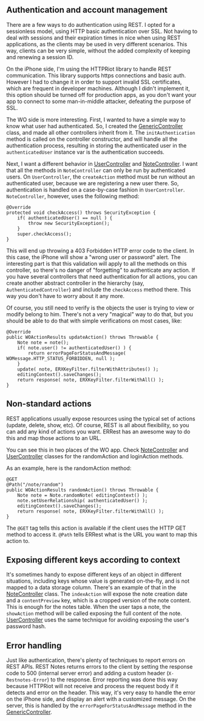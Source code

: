 ## Authentication and account management ##

There are a few ways to do authentication using REST. I opted for a sessionless model, using HTTP basic authentication over SSL. Not having to deal with sessions and their expiration times in nice when using REST applications, as the clients may be used in very different scenarios. This way, clients can be very simple, without the added complexity of keeping and renewing a session ID.

On the iPhone side, I'm using the HTTPRiot library to handle REST communication. This library supports https connections and basic auth. However I had to change it in order to support invalid SSL certificates, which are frequent in developer machines. Although I didn't implement it, this option should be turned off for production apps, as you don't want your app to connect to some man-in-middle attacker, defeating the purpose of SSL.

The WO side is more interesting. First, I wanted to have a simple way to know what user had authenticated. So, I created the [GenericController](http://code.google.com/p/rest-notes/source/browse/trunk/WO/Sources/net/terminalapp/notes/rest/controllers/GenericController.java) class, and made all other controllers inherit from it. The `initAuthentication` method is called on the controller constructor, and will handle all the authentication process, resulting in storing the authenticated user in the `authenticatedUser` instance var is the authentication succeeds.

Next, I want a different behavior in [UserController](http://code.google.com/p/rest-notes/source/browse/trunk/WO/Sources/net/terminalapp/notes/rest/controllers/UserController.java)  and [NoteController](http://code.google.com/p/rest-notes/source/browse/trunk/WO/Sources/net/terminalapp/notes/rest/controllers/NoteController.java). I want that all the methods in `NoteController` can only be run by authenticated users. On `UserController`, the `createAction` method must be run without an authenticated user, because we are registering a new user there. So, authentication is handled on a case-by-case fashion in `UserController`. `NoteController`, however, uses the following method:

```
@Override
protected void checkAccess() throws SecurityException {
    if( authenticatedUser() == null ) {
        throw new SecurityException();
    }
    super.checkAccess();
}
```

This will end up throwing a 403 Forbidden HTTP error code to the client. In this case, the iPhone will show a "wrong user or password" alert. The interesting part is that this validation will apply to all the methods on this controller, so there's no danger of "forgetting" to authenticate any action. If you have several controllers that need authentication for all actions, you can create another abstract controller in the hierarchy (say, `AuthenticatedController`) and include the `checkAccess` method there. This way you don't have to worry about it any more.

Of course, you still need to verify is the objects the user is trying to view or modify belong to him. There's not a very "magical" way to do that, but you should be able to do that with simple verifications on most cases, like:

```
@Override
public WOActionResults updateAction() throws Throwable {
    Note note = note();
    if( note.user() != authenticatedUser() ) {
        return errorPageForStatusAndMessage( WOMessage.HTTP_STATUS_FORBIDDEN, null );
    }
    update( note, ERXKeyFilter.filterWithAttributes() );
    editingContext().saveChanges();
    return response( note, ERXKeyFilter.filterWithAll() );
}
```

## Non-standard actions ##

REST applications usually expose resources using the typical set of actions (update, delete, show, etc). Of course, REST is all about flexibility, so you can add any kind of actions you want. ERRest has an awesome way to do this and map those actions to an URL.

You can see this in two places of the WO app. Check [NoteController](http://code.google.com/p/rest-notes/source/browse/trunk/WO/Sources/net/terminalapp/notes/rest/controllers/NoteController.java) and [UserController](http://code.google.com/p/rest-notes/source/browse/trunk/WO/Sources/net/terminalapp/notes/rest/controllers/UserController.java) classes for the randomAction and loginAction methods.

As an example, here is the randomAction method:

```
@GET
@Path("/note/random")
public WOActionResults randomAction() throws Throwable {
    Note note = Note.randomNote( editingContext() );
    note.setUserRelationship( authenticatedUser() );
    editingContext().saveChanges();
    return response( note, ERXKeyFilter.filterWithAll() );
}
```

The `@GET` tag tells this action is available if the client uses the HTTP GET method to access it. `@Path` tells ERRest what is the URL you want to map this action to.

## Exposing different keys according to context ##

It's sometimes handy to expose different keys of an object in different situations, including keys whose value is generated on-the-fly, and is not mapped to a data storage column. There's an example of that in the [NoteController](http://code.google.com/p/rest-notes/source/browse/trunk/WO/Sources/net/terminalapp/notes/rest/controllers/NoteController.java) class. The `indexAction` will expose the note creation date and a `contentPreview` key, which is a cropped version of the note content. This is enough for the notes table. When the user taps a note, the `showAction` method will be called exposing the full content of the note. [UserController](http://code.google.com/p/rest-notes/source/browse/trunk/WO/Sources/net/terminalapp/notes/rest/controllers/UserController.java) uses the same technique for avoiding exposing the user's password hash.

## Error handling ##

Just like authentication, there's plenty of techniques to report errors on REST APIs. REST Notes returns errors to the client by setting the response code to 500 (internal server error) and adding a custom header (`X-Restnotes-Error`) to the response. Error reporting was done this way because HTTPRiot will not receive and process the request body if it detects and error on the header. This way, it's very easy to handle the error on the iPhone side, and display an alert with a customized message. On the server, this is handled by the `errorPageForStatusAndMessage` method in the [GenericController](http://code.google.com/p/rest-notes/source/browse/trunk/WO/Sources/net/terminalapp/notes/rest/controllers/GenericController.java).